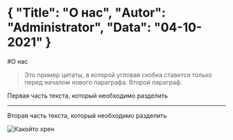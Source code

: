 {
"Title": "О нас",
"Autor": "Administrator",
"Data": "04-10-2021"
}
===
#О нас

>Это пример цитаты,
в которой угловая скобка
ставится только перед началом нового параграфа.
>Второй параграф.

Первая часть текста, который необходимо разделить
***
Вторая часть текста, который необходимо разделить

![](16-markdown.jpg "Какойто хрен")